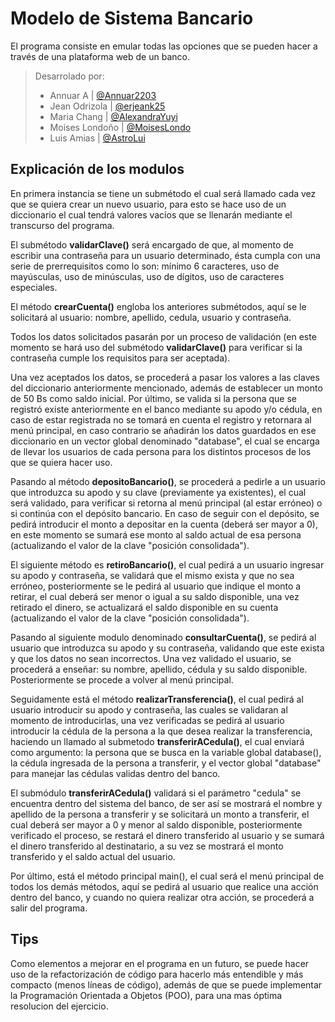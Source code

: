 # Modelo de Sistema Bancario

El programa consiste en emular todas las opciones que se pueden hacer a través de una plataforma web de un banco.


>Desarrolado por:
>* Annuar A | [@Annuar2203](https://github.com/Annuar2203)
>* Jean Odrizola | [@erjeank25](https://github.com/erjeank25)
>* Maria Chang | [@AlexandraYuyi](https://github.com/AlexandraYuyi)
>* Moises Londoño | [@MoisesLondo](https://github.com/MoisesLondo)
>* Luis Amias | [@AstroLui](https://github.com/AstroLui)



## Explicación de los modulos

En primera instancia se tiene un submétodo el cual será llamado cada vez que se quiera crear un nuevo usuario, para esto 
se hace uso de un diccionario el cual tendrá valores vacíos que se llenarán mediante el transcurso del programa.

El submétodo **validarClave()** será encargado de que, al momento de escribir una contraseña para un usuario determinado, ésta 
cumpla con una serie de prerrequisitos como lo son: mínimo 6 caracteres, uso de mayúsculas, uso de minúsculas, uso de dígitos, 
uso de caracteres especiales.
            
El método **crearCuenta()** engloba los anteriores submétodos, aquí se le solicitará al usuario: nombre, apellido, 
cedula, usuario y contraseña.

Todos los datos solicitados pasarán por un proceso de validación (en este momento se hará uso del submétodo **validarClave()** para 
verificar si la contraseña cumple los requisitos para ser aceptada).

Una vez aceptados los datos, se procederá a pasar los valores a las claves del diccionario anteriormente mencionado, además 
de establecer un monto de 50 Bs como saldo inicial. Por último, se valida si la persona que se registró existe anteriormente en 
el banco mediante su apodo y/o cédula, en caso de estar registrada no se tomará en cuenta el registro y retornara al menú principal, 
en caso contrario se añadirán los datos guardados en ese diccionario en un vector global denominado "database", el cual se encarga 
de llevar los usuarios de cada persona para los distintos procesos de los que se quiera hacer uso.

Pasando al método **depositoBancario()**, se procederá a pedirle a un usuario que introduzca su apodo y su clave (previamente ya existentes), 
el cual será validado, para verificar si retorna al menú principal (al estar erróneo) o si continúa con el depósito bancario. En caso 
de seguir con el depósito, se pedirá introducir el monto a depositar en la cuenta (deberá ser mayor a 0), en este momento se sumará 
ese monto al saldo actual de esa persona (actualizando el valor de la clave "posición consolidada").

El siguiente método es **retiroBancario()**, el cual pedirá a un usuario ingresar su apodo y contraseña, se validará que 
el mismo exista y que no sea erróneo, posteriormente se le pedirá al usuario que indique el monto a retirar, el cual 
deberá ser menor o igual a su saldo disponible, una vez retirado el dinero, se actualizará el saldo disponible en su 
cuenta (actualizando el valor de la clave "posición consolidada").

Pasando al siguiente modulo denominado **consultarCuenta()**, se pedirá al usuario que introduzca su apodo y su contraseña, 
validando que este exista y que los datos no sean incorrectos. Una vez validado el usuario, se procederá a enseñar: 
su nombre, apellido, cédula y su saldo disponible. Posteriormente se procede a volver al menú principal.

Seguidamente está el método **realizarTransferencia()**, el cual pedirá al usuario introducir su apodo y contraseña, las cuales 
se validaran al momento de introducirlas, una vez verificadas se pedirá al usuario introducir la cédula de la persona a la 
que desea realizar la transferencia, haciendo un llamado al submetodo **transferirACedula()**, el cual enviará como 
argumento: la persona que se busca en la variable global database(), la cédula ingresada de la persona a transferir, y el 
vector global "database" para manejar las cédulas validas dentro del banco.

El submódulo **transferirACedula()** validará si el parámetro "cedula" se encuentra dentro del sistema del banco, de ser así se 
mostrará el nombre y apellido de la persona a transferir y se solicitará un monto a transferir, el cual deberá ser mayor a 0 y 
menor al saldo disponible, posteriormente verificado el proceso, se restará el dinero transferido al usuario y se sumará el dinero 
transferido al destinatario, a su vez se mostrará el monto transferido y el saldo actual del usuario.

Por último, está el método principal main(), el cual será el menú principal de todos los demás métodos, aquí se pedirá al usuario
que realice una acción dentro del banco, y cuando no quiera realizar otra acción, se procederá a salir del programa.

## Tips
Como elementos a mejorar en el programa en un futuro, se puede hacer uso de la refactorización de código para hacerlo más 
entendible y más compacto (menos líneas de código), además de que se puede implementar la Programación Orientada a Objetos (POO), 
para una mas óptima resolucion del ejercicio.
